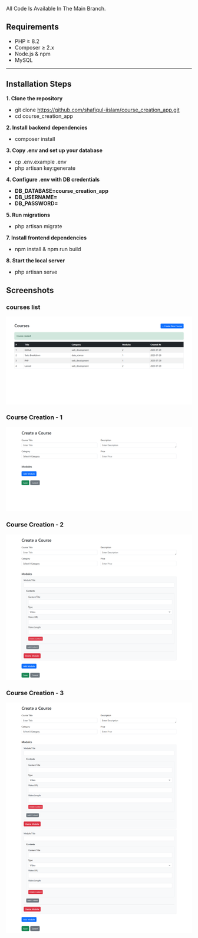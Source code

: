 All Code Is Available In The Main Branch.

## Requirements

- PHP ≥ 8.2  
- Composer ≥ 2.x  
- Node.js & npm  
- MySQL

---

## Installation Steps

**1. Clone the repository**
- git clone https://github.com/shafiqul-iislam/course_creation_app.git
- cd course_creation_app

**2. Install backend dependencies**
- composer install

**3. Copy .env and set up your database**
- cp .env.example .env
- php artisan key:generate

**4. Configure .env with DB credentials**
- **DB_DATABASE=course_creation_app**
- **DB_USERNAME=**
- **DB_PASSWORD=**

**5. Run migrations**
- php artisan migrate

**7. Install frontend dependencies**
- npm install & npm run build

**8. Start the local server**
- php artisan serve


## Screenshots

### courses list
![Courses](public/screenshots/courses.png)

### Course Creation - 1
![Course Creation](public/screenshots/create-1.png)

### Course Creation - 2
![Course Creation](public/screenshots/create-2.png)

### Course Creation - 3
![Course Creation](public/screenshots/create-3.png)